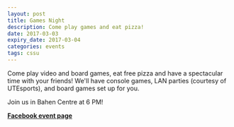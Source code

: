 ```yaml
---
layout: post
title: Games Night
description: Come play games and eat pizza!
date: 2017-03-03
expiry_date: 2017-03-04
categories: events
tags: cssu
---
```


Come play video and board games, eat free pizza and have a spectacular time with your friends! We'll have console games, LAN parties (courtesy of UTEsports), and board games set up for you.

Join us in Bahen Centre at 6 PM!

**[Facebook event page](https://www.facebook.com/events/962550413880986/)**
